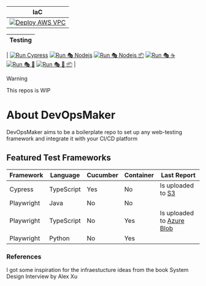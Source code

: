 | IaC                                                                                                                                                                                     |
| --------------------------------------------------------------------------------------------------------------------------------------------------------------------------------------- |
| [![Deploy AWS VPC](https://github.com/nilgaar/DevOpsMaker/actions/workflows/deploy_aws_vpc.yml/badge.svg)](https://github.com/nilgaar/DevOpsMaker/actions/workflows/deploy_aws_vpc.yml) |

| Testing |
| ------- |

|
[![Run Cypress](https://github.com/nilgaar/DevOpsMaker/actions/workflows/cypress.yml/badge.svg)](https://github.com/nilgaar/DevOpsMaker/actions/workflows/cypress.yml)
[![Run 🎭 Nodejs](https://github.com/nilgaar/DevOpsMaker/actions/workflows/%F0%9F%8E%AD_nodejs.yml/badge.svg)](https://github.com/nilgaar/DevOpsMaker/actions/workflows/%F0%9F%8E%AD_nodejs.yml)
[![Run 🎭 Nodejs 📦](https://github.com/nilgaar/DevOpsMaker/actions/workflows/%F0%9F%8E%AD_nodejs_%F0%9F%93%A6.yml/badge.svg)](https://github.com/nilgaar/DevOpsMaker/actions/workflows/%F0%9F%8E%AD_nodejs_%F0%9F%93%A6.yml)
[![Run 🎭 ☕️](https://github.com/nilgaar/DevOpsMaker/actions/workflows/%F0%9F%8E%AD_%E2%98%95%EF%B8%8F.yml/badge.svg)](https://github.com/nilgaar/DevOpsMaker/actions/workflows/%F0%9F%8E%AD_%E2%98%95%EF%B8%8F.yml)
[![Run 🎭 🐍](https://github.com/nilgaar/DevOpsMaker/actions/workflows/%F0%9F%8E%AD_%F0%9F%90%8D.yml/badge.svg)](https://github.com/nilgaar/DevOpsMaker/actions/workflows/%F0%9F%8E%AD_%F0%9F%90%8D.yml)
[![Run 🎭 🐍 📦](https://github.com/nilgaar/DevOpsMaker/actions/workflows/%F0%9F%8E%AD_%F0%9F%90%8D_%F0%9F%93%A6.yml/badge.svg)](https://github.com/nilgaar/DevOpsMaker/actions/workflows/%F0%9F%8E%AD_%F0%9F%90%8D_%F0%9F%93%A6.yml) |

> [!WARNING]
> This repos is WIP

# About DevOpsMaker

DevOpsMaker aims to be a boilerplate repo to set up any web-testing framework and integrate it with your CI/CD platform

## Featured Test Frameworks

| Framework  | Language   | Cucumber | Container | Last Report                                                                                         |
| ---------- | ---------- | -------- | --------- | --------------------------------------------------------------------------------------------------- |
| Cypress    | TypeScript | Yes      | No        | Is uploaded to [S3](https://s3.eu-north-1.amazonaws.com/cypress.reports/KSNFRk8zp/mochawesome.html) |
| Playwright | Java       | No       | No        |                                                                                                     |
| Playwright | TypeScript | No       | Yes       | Is uploaded to [Azure Blob](https://makerreportuploads.blob.core.windows.net/reports/index.html)    |
| Playwright | Python     | No       | Yes       |                                                                                                     |

### References

I got some inspiration for the infraestucture ideas from the book System Design Interview by Alex Xu
